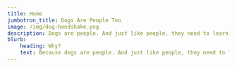 ```yaml
---
title: Home
jumbotron_title: Dogs Are People Too
image: /img/dog-handshake.png
description: Dogs are people. And just like people, they need to learn things. We will help you teach them.
blurb:
    heading: Why?
    text: Because dogs are people. And just like people, they need to learn things. We are here to help you teach your dog all of the things they will need to learn in order to lead a productive life.
---
```


